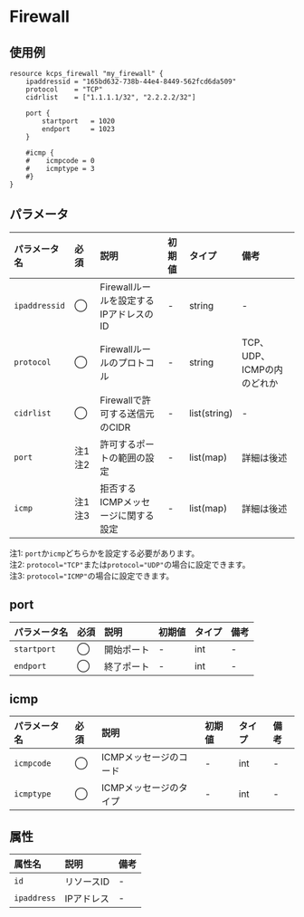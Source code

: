 # Firewall

## 使用例

```hcl
resource kcps_firewall "my_firewall" {
    ipaddressid = "165bd632-738b-44e4-8449-562fcd6da509"
    protocol    = "TCP"
    cidrlist    = ["1.1.1.1/32", "2.2.2.2/32"] 
    
    port {
        startport   = 1020
        endport     = 1023
    }

    #icmp {
    #    icmpcode = 0
    #    icmptype = 3
    #}
}
```

## パラメータ

|パラメータ名 |必須    |説明      |初期値    |タイプ    |備考|
|:----------|:------|:---------|:--------|:--------|:--|
|`ipaddressid` |◯|Firewallルールを設定するIPアドレスのID  | - | string | - |
|`protocol`   |◯|Firewallルールのプロトコル           | - | string | TCP、UDP、ICMPの内のどれか |
|`cidrlist`    |◯|Firewallで許可する送信元のCIDR        | - | list(string) | - |
|`port`        |注1 注2|許可するポートの範囲の設定              | - | list(map) | 詳細は後述 |
|`icmp`        |注1 注3|拒否するICMPメッセージに関する設定    | - | list(map) | 詳細は後述 |

注1: `port`か`icmp`どちらかを設定する必要があります。 <br>
注2: `protocol="TCP"`または`protocol="UDP"`の場合に設定できます。 <br>
注3: `protocol="ICMP"`の場合に設定できます。


## port

|パラメータ名 |必須    |説明      |初期値    |タイプ    |備考|
|:----------|:------|:---------|:--------|:--------|:--|
|`startport`      |◯|開始ポート  | - | int | - |
|`endport`   |◯|終了ポート | - | int | - |

## icmp

|パラメータ名 |必須    |説明      |初期値    |タイプ    |備考|
|:----------|:------|:---------|:--------|:--------|:--|
|`icmpcode`      |◯|ICMPメッセージのコード  | - | int | - |
|`icmptype`   |◯|ICMPメッセージのタイプ | - | int | - |


## 属性
|属性名 |説明      |備考 |
|:----------|:------|:---------|
|`id`          |リソースID   | - | 
|`ipaddress`    |IPアドレス | - | 
